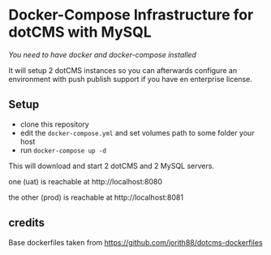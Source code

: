 # Docker-Compose Infrastructure for dotCMS with MySQL

*You need to have docker and docker-compose installed*

It will setup 2 dotCMS instances so you can afterwards configure an environment
 with push publish support if you have en enterprise license.

## Setup

* clone this repository
* edit the `docker-compose.yml` and set volumes path to some folder your host
* run `docker-compose up -d`

This will download and start 2 dotCMS and 2 MySQL servers.

one (uat) is reachable at http://localhost:8080

the other (prod) is reachable at http://localhost:8081


## credits

Base dockerfiles taken from https://github.com/jorith88/dotcms-dockerfiles
